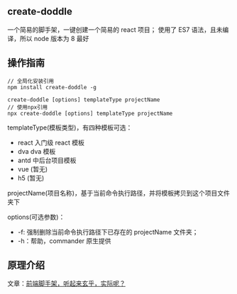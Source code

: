 ## create-doddle

一个简易的脚手架，一键创建一个简易的 react 项目； 使用了 ES7 语法，且未编译，所以 node 版本为 8 最好

## 操作指南

```shell
// 全局化安装引用
npm install create-doddle -g

create-doddle [options] templateType projectName
// 使用npx引用
npx create-doddle [options] templateType projectName
```

templateType(模板类型)，有四种模板可选：

- react 入门级 react 模板
- dva dva 模板
- antd 中后台项目模板
- vue (暂无)
- h5 (暂无)

projectName(项目名称)，基于当前命令执行路径，并将模板拷贝到这个项目文件夹下

options(可选参数)：

- -f: 强制删除当前命令执行路径下已存在的 projectName 文件夹；
- -h：帮助，commander 原生提供

## 原理介绍

文章：[前端脚手架，听起来玄乎，实际呢？][1]

[1]: https://segmentfault.com/a/1190000016915868
